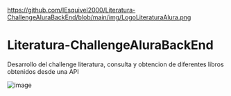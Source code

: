 https://github.com/IEsquivel2000/Literatura-ChallengeAluraBackEnd/blob/main/img/LogoLiteraturaAlura.png

# Literatura-ChallengeAluraBackEnd
Desarrollo del challenge literatura, consulta y obtencion de diferentes libros obtenidos desde una API

![image](https://github.com/user-attachments/assets/657450d7-0842-4f51-b30c-f512d96f412c)

